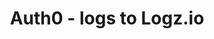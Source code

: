 ---
community-project: true
title: Auth0 - logs to Logz.io
project-url: https://github.com/pantheon-systems/auth0-logs-to-logzio
logo:
  logofile: auth0.png
  orientation: vertical
shipping-summary:
  data-source: Auth0
---